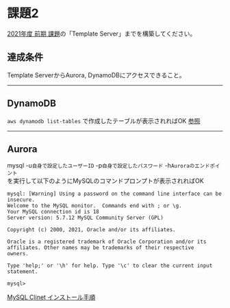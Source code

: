 # 課題2
[2021年度 前期 課題](../README.md)の「Template Server」までを構築してください。

## 達成条件
Template ServerからAurora, DynamoDBにアクセスできること。

---

## DynamoDB  
`aws dynamodb list-tables` で作成したテーブルが表示されればOK
[参照](https://docs.aws.amazon.com/cli/latest/reference/dynamodb/list-tables.html)

---

## Aurora
mysql -u`自身で設定したユーザーID` -p`自身で設定したパスワード` -h`Auroraのエンドポイント`  
を実行して以下のようにMySQLのコマンドプロンプトが表示されればOK

```
mysql: [Warning] Using a password on the command line interface can be insecure.
Welcome to the MySQL monitor.  Commands end with ; or \g.
Your MySQL connection id is 18
Server version: 5.7.12 MySQL Community Server (GPL)

Copyright (c) 2000, 2021, Oracle and/or its affiliates.

Oracle is a registered trademark of Oracle Corporation and/or its
affiliates. Other names may be trademarks of their respective
owners.

Type 'help;' or '\h' for help. Type '\c' to clear the current input statement.

mysql> 
```

[MySQL Clinet インストール手順](https://qiita.com/tamorieeeen/items/d9b2af588f1dfd43120d)
